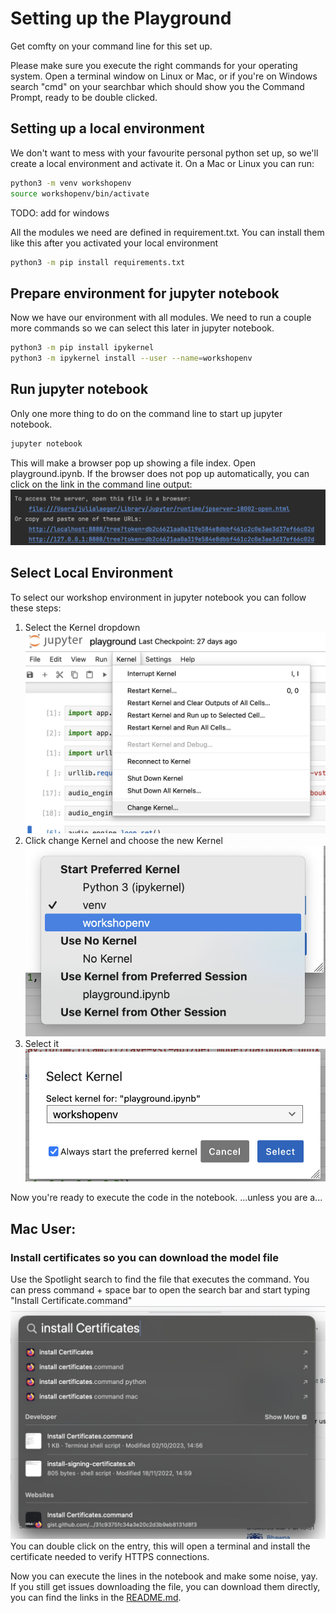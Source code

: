 # Setting up the Playground
Get comfty on your command line for this set up. 

Please make sure you execute the right commands for your operating system.
Open a terminal window on Linux or Mac, or if you're on Windows search "cmd" on your searchbar which should show you the Command Prompt, ready to be double clicked.

## Setting up a local environment
We don't want to mess with your favourite personal python set up, so we'll create a local environment and activate it. On a Mac or Linux you can run:
```bash
python3 -m venv workshopenv
source workshopenv/bin/activate
```
TODO: add for windows

All the modules we need are defined in requirement.txt. You can install them like this after you activated your local environment
```bash
python3 -m pip install requirements.txt
```

## Prepare environment for jupyter notebook 

Now we have our environment with all modules. We need to run a couple more commands so we can select this later in jupyter notebook.
```bash
python3 -m pip install ipykernel
python3 -m ipykernel install --user --name=workshopenv
```

## Run jupyter notebook
Only one more thing to do on the command line to start up jupyter notebook. 
```bash
jupyter notebook
```

This will make a browser pop up showing a file index. Open playground.ipynb.
If the browser does not pop up automatically, you can click on the link in the command line output:
![Link to local jupyter host](jupyter_setup_resources/jupyter_server.jpg)

## Select Local Environment
To select our workshop environment in jupyter notebook you can follow these steps:
1. Select the Kernel dropdown
![Select Kernel menu](jupyter_setup_resources/select_kernel1.jpg)
2. Click change Kernel and choose the new Kernel
![Change Kernel](jupyter_setup_resources/select_kernel2.jpg)
3. Select it
![Select Kernel](jupyter_setup_resources/select_kernel3.jpg)

Now you're ready to execute the code in the notebook.
...unless you are a...

## Mac User: 
### Install certificates so you can download the model file
Use the Spotlight search to find the file that executes the command. You can press command + space bar to open the search bar and start typing "Install Certificate.command"
![Install the certificate](jupyter_setup_resources/install_certificates.jpg)
You can double click on the entry, this will open a terminal and install the certificate needed to verify HTTPS connections.

Now you can execute the lines in the notebook and make some noise, yay.
If you still get issues downloading the file, you can download them directly, you can find the links in the [README.md](README.md).